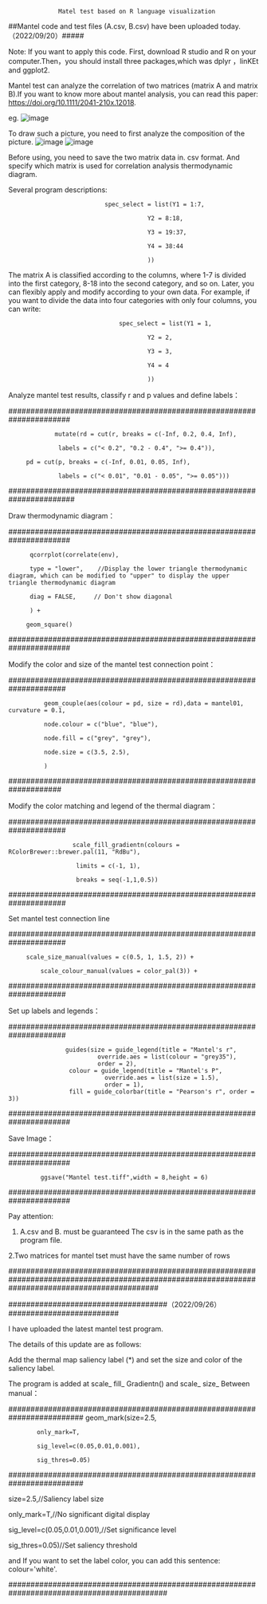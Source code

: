                   Matel test based on R language visualization
 
##Mantel code and test files (A.csv, B.csv) have been uploaded today.（2022/09/20）#####

Note: If you want to apply this code. First, download R studio and R on your computer.Then，you should install three packages,which was dplyr ，linKEt and ggplot2.

Mantel test can analyze the correlation of two matrices (matrix A and matrix B).If you want to know more about mantel analysis, you can read this paper: https://doi.org/10.1111/2041-210x.12018.

eg.
![image](https://github.com/DongPingXiJin/Mantel-test-use-LinKet-/blob/main/images/Mantel%20test.jpg)

To draw such a picture, you need to first analyze the composition of the picture.
![image](https://github.com/DongPingXiJin/Mantel-test-use-LinKet-/blob/main/images/1663642080039.png)
![image](https://github.com/DongPingXiJin/Mantel-test-use-LinKet-/blob/main/images/1663646346589.png)

Before using, you need to save the two matrix data in. csv format. And specify which matrix is used for correlation analysis thermodynamic diagram.

Several program descriptions:

                               spec_select = list(Y1 = 1:7,
			       
                                           Y2 = 8:18,
					   
                                           Y3 = 19:37,
					   
                                           Y4 = 38:44
					   
                                           )) 

The matrix A is classified according to the columns, where 1-7 is divided into the first category, 8-18 into the second category, and so on. Later, you can flexibly apply and modify according to your own data. For example, if you want to divide the data into four categories with only four columns, you can write: 

                                   spec_select = list(Y1 = 1,
				   
                                           Y2 = 2,
					   
                                           Y3 = 3,
					   
                                           Y4 = 4
					   
                                           )) 
					   
                                           
Analyze mantel test results, classify r and p values and define labels：

######################################################################

                 mutate(rd = cut(r, breaks = c(-Inf, 0.2, 0.4, Inf),
 
                  labels = c("< 0.2", "0.2 - 0.4", ">= 0.4")),
                  
         pd = cut(p, breaks = c(-Inf, 0.01, 0.05, Inf),
         
                  labels = c("< 0.01", "0.01 - 0.05", ">= 0.05")))
                 
#######################################################################

Draw thermodynamic diagram：

######################################################################

          qcorrplot(correlate(env), 

          type = "lower",    //Display the lower triangle thermodynamic diagram, which can be modified to "upper" to display the upper triangle thermodynamic diagram
          
          diag = FALSE,     // Don't show diagonal
          
          ) +
          
         geom_square()
  
######################################################################

Modify the color and size of the mantel test connection point：

#####################################################################

              geom_couple(aes(colour = pd, size = rd),data = mantel01, curvature = 0.1,

              node.colour = c("blue", "blue"),
              
              node.fill = c("grey", "grey"),
              
              node.size = c(3.5, 2.5),
              
              )
              
####################################################################

Modify the color matching and legend of the thermal diagram：

#####################################################################	

                      scale_fill_gradientn(colours = RColorBrewer::brewer.pal(11, "RdBu"),

                       limits = c(-1, 1),
											 
                       breaks = seq(-1,1,0.5))
											 
#####################################################################	

Set mantel test connection line

##################################################################### 

	     scale_size_manual(values = c(0.5, 1, 1.5, 2)) +
	     
             scale_colour_manual(values = color_pal(3)) +
	     
#####################################################################

Set up labels and legends：

#####################################################################

                    guides(size = guide_legend(title = "Mantel's r",
                             override.aes = list(colour = "grey35"), 
                             order = 2),
                     colour = guide_legend(title = "Mantel's P", 
                               override.aes = list(size = 1.5), 
                               order = 1),
                     fill = guide_colorbar(title = "Pearson's r", order = 3))
	 
######################################################################

Save Image：

######################################################################

             ggsave("Mantel test.tiff",width = 8,height = 6)
	     
######################################################################


Pay attention:

1. A.csv and B. must be guaranteed The csv is in the same path as the program file.

2.Two matrices for mantel tset must have the same number of rows

##################################################################################################################################################



####################################（2022/09/26）#########################

I have uploaded the latest mantel test program.

The details of this update are as follows:

Add the thermal map saliency label (*) and set the size and color of the saliency label.

The program is added at scale_ fill_ Gradientn() and scale_ size_ Between manual：

#########################################################################
                       geom_mark(size=2.5,
		        
            only_mark=T,
	    
            sig_level=c(0.05,0.01,0.001),
	    
            sig_thres=0.05)
	    
#########################################################################

size=2.5,//Saliency label size
		        
only_mark=T,//No significant digital display
	    
sig_level=c(0.05,0.01,0.001),//Set significance level
	    
sig_thres=0.05)//Set saliency threshold

and If you want to set the label color, you can add this sentence: colour='white'.

############################################################################################





